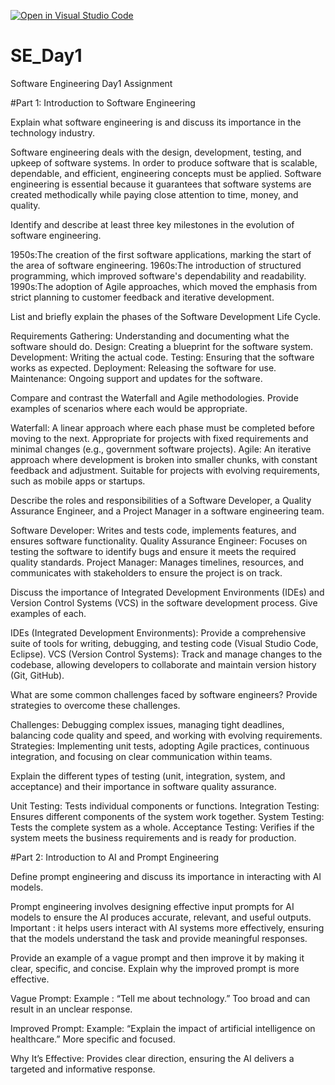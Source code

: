 [![Open in Visual Studio Code](https://classroom.github.com/assets/open-in-vscode-2e0aaae1b6195c2367325f4f02e2d04e9abb55f0b24a779b69b11b9e10269abc.svg)](https://classroom.github.com/online_ide?assignment_repo_id=18363479&assignment_repo_type=AssignmentRepo)
# SE_Day1
Software Engineering Day1 Assignment

#Part 1: Introduction to Software Engineering

Explain what software engineering is and discuss its importance in the technology industry.

Software engineering deals with the design, development, testing, and upkeep of software systems. In order to produce software that is scalable, dependable, and efficient, engineering concepts must be applied.
Software engineering is essential because it guarantees that software systems are created methodically while paying close attention to time, money, and quality.

Identify and describe at least three key milestones in the evolution of software engineering.

1950s:The creation of the first software applications, marking the start of the area of software engineering.
1960s:The introduction of structured programming, which improved software's dependability and readability.
1990s:The adoption of Agile approaches, which moved the emphasis from strict planning to customer feedback and iterative development.

List and briefly explain the phases of the Software Development Life Cycle.

Requirements Gathering: Understanding and documenting what the software should do.
Design: Creating a blueprint for the software system.
Development: Writing the actual code.
Testing: Ensuring that the software works as expected.
Deployment: Releasing the software for use.
Maintenance: Ongoing support and updates for the software.

Compare and contrast the Waterfall and Agile methodologies. Provide examples of scenarios where each would be appropriate.

Waterfall: A linear approach where each phase must be completed before moving to the next. Appropriate for projects with fixed requirements and minimal changes (e.g., government software projects).
Agile: An iterative approach where development is broken into smaller chunks, with constant feedback and adjustment. Suitable for projects with evolving requirements, such as mobile apps or startups.

Describe the roles and responsibilities of a Software Developer, a Quality Assurance Engineer, and a Project Manager in a software engineering team.

Software Developer: Writes and tests code, implements features, and ensures software functionality.
Quality Assurance Engineer: Focuses on testing the software to identify bugs and ensure it meets the required quality standards.
Project Manager: Manages timelines, resources, and communicates with stakeholders to ensure the project is on track.

Discuss the importance of Integrated Development Environments (IDEs) and Version Control Systems (VCS) in the software development process. Give examples of each.

IDEs (Integrated Development Environments): Provide a comprehensive suite of tools for writing, debugging, and testing code (Visual Studio Code, Eclipse).
VCS (Version Control Systems): Track and manage changes to the codebase, allowing developers to collaborate and maintain version history (Git, GitHub).

What are some common challenges faced by software engineers? Provide strategies to overcome these challenges.

Challenges: Debugging complex issues, managing tight deadlines, balancing code quality and speed, and working with evolving requirements.
Strategies: Implementing unit tests, adopting Agile practices, continuous integration, and focusing on clear communication within teams.

Explain the different types of testing (unit, integration, system, and acceptance) and their importance in software quality assurance.

Unit Testing: Tests individual components or functions.
Integration Testing: Ensures different components of the system work together.
System Testing: Tests the complete system as a whole.
Acceptance Testing: Verifies if the system meets the business requirements and is ready for production.

#Part 2: Introduction to AI and Prompt Engineering


Define prompt engineering and discuss its importance in interacting with AI models.

Prompt engineering involves designing effective input prompts for AI models to ensure the AI produces accurate, relevant, and useful outputs.
Important : it helps users interact with AI systems more effectively, ensuring that the models understand the task and provide meaningful responses.

Provide an example of a vague prompt and then improve it by making it clear, specific, and concise. Explain why the improved prompt is more effective.

Vague Prompt:
Example : “Tell me about technology.”
Too broad and can result in an unclear response.

Improved Prompt:
Example: “Explain the impact of artificial intelligence on healthcare.”
More specific and focused.

Why It’s Effective:
Provides clear direction, ensuring the AI delivers a targeted and informative response.
